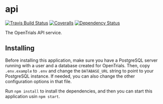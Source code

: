 # api

[![Travis Build Status](https://travis-ci.org/opentrials/api.svg?branch=master)](https://travis-ci.org/opentrials/api)
[![Coveralls](http://img.shields.io/coveralls/opentrials/api.svg?branch=master)](https://coveralls.io/r/opentrials/api?branch=master)
[![Dependency Status](https://david-dm.org/opentrials/api.svg)](https://david-dm.org/opentrials/api)

The OpenTrials API service.

## Installing

Before installing this application, make sure you have a PostgreSQL server
running with a user and a database created for OpenTrials. Then, copy
`.env.example` to `.env` and change the `DATABASE_URL` string to point to your
PostgreSQL instance. If needed, you can also change the other configuration
options in that file.

Run `npm install` to install the dependencies, and then you can start this
application usin `npm start`.
